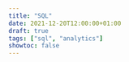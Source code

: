 ```yaml
---
title: "SQL"
date: 2021-12-20T12:00:00+01:00
draft: true
tags: ["sql", "analytics"]
showtoc: false
---
```


